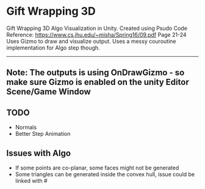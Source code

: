 # Gift Wrapping 3D
 Gift Wrapping 3D Algo Visualization in Unity. 
 Created using Psudo Code Reference: https://www.cs.jhu.edu/~misha/Spring16/09.pdf Page 21-24
 Uses Gizmo to draw and visualize output.
 Uses a messy couroutine implementation for Algo step though.
 
--------------
Note: The outputs is using OnDrawGizmo - so make sure Gizmo is enabled on the unity Editor Scene/Game Window
--------------


## TODO
  - Normals
  - Better Step Animation
 
## Issues with Algo
 - If some points are co-planar, some faces might not be generated
 - Some triangles can be generated inside the convex hull, issue could be linked with #
